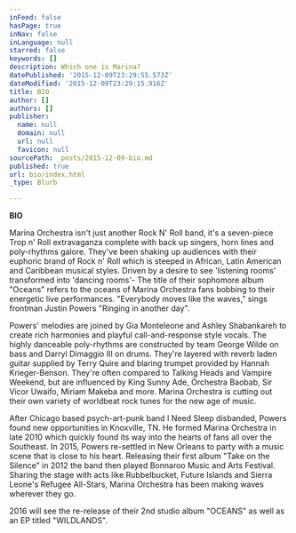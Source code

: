 ```yaml
---
inFeed: false
hasPage: true
inNav: false
inLanguage: null
starred: false
keywords: []
description: Which one is Marina?
datePublished: '2015-12-09T23:29:55.573Z'
dateModified: '2015-12-09T23:29:15.916Z'
title: BIO
author: []
authors: []
publisher:
  name: null
  domain: null
  url: null
  favicon: null
sourcePath: _posts/2015-12-09-bio.md
published: true
url: bio/index.html
_type: Blurb

---
```

**BIO**

Marina Orchestra isn't just another Rock N' Roll band, it's a seven-piece Trop n' Roll extravaganza complete with back up singers, horn lines and poly-rhythms galore. They've been shaking up audiences with their euphoric brand of Rock n' Roll which is steeped in African, Latin American and Caribbean musical styles. Driven by a desire to see 'listening rooms' transformed into 'dancing rooms'- The title of their sophomore album "Oceans" refers to the oceans of Marina Orchestra fans bobbing to their energetic live performances. "Everybody moves like the waves," sings frontman Justin Powers "Ringing in another day".

Powers' melodies are joined by Gia Monteleone and Ashley Shabankareh to create rich harmonies and playful call-and-response style vocals. The highly danceable poly-rhythms are constructed by team George Wilde on bass and Darryl Dimaggio III on drums. They're layered with reverb laden guitar supplied by Terry Quire and blaring trumpet provided by Hannah Krieger-Benson. They're often compared to Talking Heads and Vampire Weekend, but are influenced by King Sunny Ade, Orchestra Baobab, Sir Vicor Uwaifo, Miriam Makeba and more. Marina Orchestra is cutting out their own variety of worldbeat rock tunes for the new age of music. 

After Chicago based psych-art-punk band I Need Sleep disbanded, Powers found new opportunities in Knoxville, TN. He formed Marina Orchestra in late 2010 which quickly found its way into the hearts of fans all over the Southeast. In 2015, Powers re-settled in New Orleans to party with a music scene that is close to his heart. Releasing their first album "Take on the Silence" in 2012 the band then played Bonnaroo Music and Arts Festival.  Sharing the stage with acts like Rubbelbucket, Future Islands and Sierra Leone's Refugee All-Stars, Marina Orchestra has been making waves wherever they go. 

2016 will see the re-release of their 2nd studio album "OCEANS" as well as an EP titled "WILDLANDS".